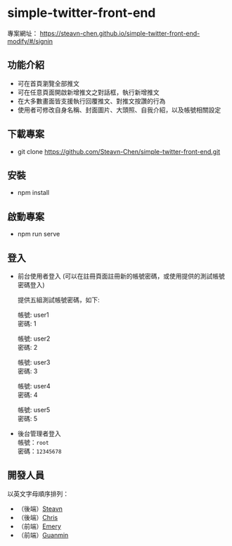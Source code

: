 # simple-twitter-front-end
專案網址： https://steavn-chen.github.io/simple-twitter-front-end-modify/#/signin

## 功能介紹
- 可在首頁瀏覽全部推文
- 可在任意頁面開啟新增推文之對話框，執行新增推文
- 在大多數畫面皆支援執行回覆推文、對推文按讚的行為
- 使用者可修改自身名稱、封面圖片、大頭照、自我介紹，以及帳號相關設定

## 下載專案
- git clone https://github.com/Steavn-Chen/simple-twitter-front-end.git

## 安裝
- npm install

## 啟動專案
- npm run serve

## 登入

- 前台使用者登入
  (可以在註冊頁面註冊新的帳號密碼，或使用提供的測試帳號密碼登入)<br>
  
  提供五組測試帳號密碼，如下:
  
  帳號: user1 <br>
  密碼: 1
  
  帳號: user2<br>
  密碼: 2
  
  帳號: user3<br>
  密碼: 3
  
  帳號: user4<br>
  密碼: 4
  
  帳號: user5<br>
  密碼: 5
  
- 後台管理者登入<br>
  帳號：`root` <br>
  密碼：`12345678`
  
## 開發人員
以英文字母順序排列：
- （後端）[Steavn](https://github.com/Steavn-Chen)
- （後端）[Chris](https://github.com/cschang07)
- （前端）[Emery](https://github.com/huangtingyu04)
- （前端）[Guanmin](https://github.com/mingmoth)

